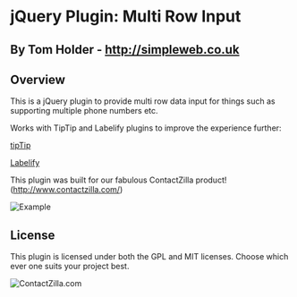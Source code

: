 jQuery Plugin: Multi Row Input
==============================

By Tom Holder - http://simpleweb.co.uk
--------------------------------------


Overview
--------
This is a jQuery plugin to provide multi row data input for things such as supporting multiple phone numbers etc.

Works with TipTip and Labelify plugins to improve the experience further:

[tipTip](http://code.drewwilson.com/entry/tiptip-jquery-plugin)

[Labelify](http://github.com/glennfu/jquery.labelify)

This plugin was built for our fabulous ContactZilla product! (http://www.contactzilla.com/)

![Example](http://github.com/simpleweb/jQuery-Multi-Row-Input/raw/master/example.png)

License
-------
This plugin is licensed under both the GPL and MIT licenses. Choose which ever one suits your project best.

![ContactZilla.com](http://github.com/simpleweb/jQuery-Multi-Row-Input/raw/master/contactzilla.png)